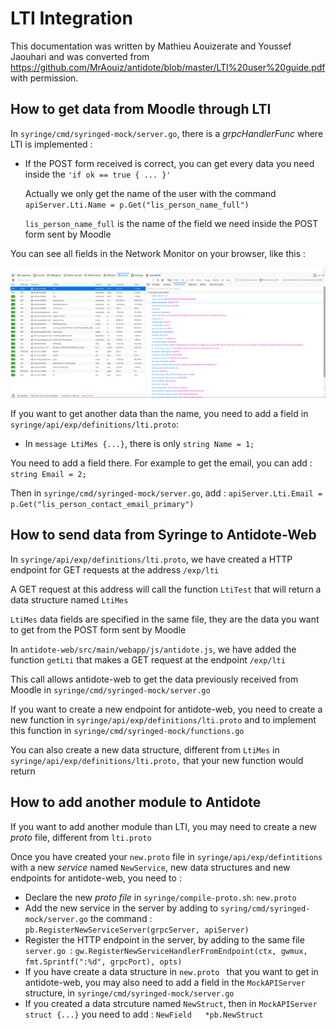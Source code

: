 # LTI Integration

This documentation was written by Mathieu Aouizerate and Youssef
Jaouhari and was converted from
https://github.com/MrAouiz/antidote/blob/master/LTI%20user%20guide.pdf
with permission.


## How to get data from Moodle through LTI

In `syringe/cmd/syringed-mock/server.go`, there is a *grpcHandlerFunc* where
LTI is implemented :

- If the POST form received is correct, you can get every data you need
  inside the `'if ok == true { ... }'`

    Actually we only get the name of the user with the command `apiServer.Lti.Name = p.Get("lis_person_name_full")`

    `lis_person_name_full` is the name of the field we need inside the
        POST form sent by Moodle

You can see all fields in the Network Monitor on your browser, like
this :

![](assets/POST.png)

If you want to get another data than the name, you need to add a field
in `syringe/api/exp/definitions/lti.proto`:

- In `message LtiMes {...}`, there is only `string Name = 1;`

You need to add a field there. For example to get the email, you can
add : 
`string Email = 2;`


Then in `syringe/cmd/syringed-mock/server.go`, add :
`apiServer.Lti.Email = p.Get("lis_person_contact_email_primary")`

## How to send data from Syringe to Antidote-Web

In `syringe/api/exp/definitions/lti.proto`, we have created a HTTP endpoint for
GET requests at the address `/exp/lti`

A GET request at this address will call the function `LtiTest` that will return a
data structure named `LtiMes`

`LtiMes` data fields are specified in the same file, they are the data you want
to get from the POST form sent by Moodle

In `antidote-web/src/main/webapp/js/antidote.js`, we have added the function
`getLti` that makes a GET request at the endpoint `/exp/lti`

This call allows antidote-web to get the data previously received from
Moodle in `syringe/cmd/syringed-mock/server.go`

If you want to create a new endpoint for antidote-web, you need to create a
new function in `syringe/api/exp/definitions/lti.proto` and to implement this
function in `syringe/cmd/syringed-mock/functions.go`

You can also create a new data structure, different from `LtiMes` in `syringe/api/exp/definitions/lti.proto,` that your new function would return

## How to add another module to Antidote

If you want to add another module than LTI, you may need to create
a new *proto* file, different from `lti.proto`

Once you have created your `new.proto` file in `syringe/api/exp/defintitions` 
with a new *service* named `NewService`, new data structures and
new endpoints for antidote-web, you need to :

- Declare the new *proto file* in `syringe/compile-proto.sh`:
  `new.proto`
- Add the new service in the server by adding to `syring/cmd/syringed-mock/server.go` the command :
  `pb.RegisterNewServiceServer(grpcServer, apiServer)`
- Register the HTTP endpoint in the server, by adding to the same file `server.go `:
  `gw.RegisterNewServiceHandlerFromEndpoint(ctx, gwmux, fmt.Sprintf(":%d", grpcPort), opts)`
- If you have create a data structure in `new.proto ` that you want to get in  antidote-web, you may also need to add a field in
  the `MockAPIServer` structure, in `syringe/cmd/syringed-mock/server.go`
- If you created a data strcuture named `NewStruct`, then in `MockAPIServer struct {...}` you need to add :
  `NewField   *pb.NewStruct`


